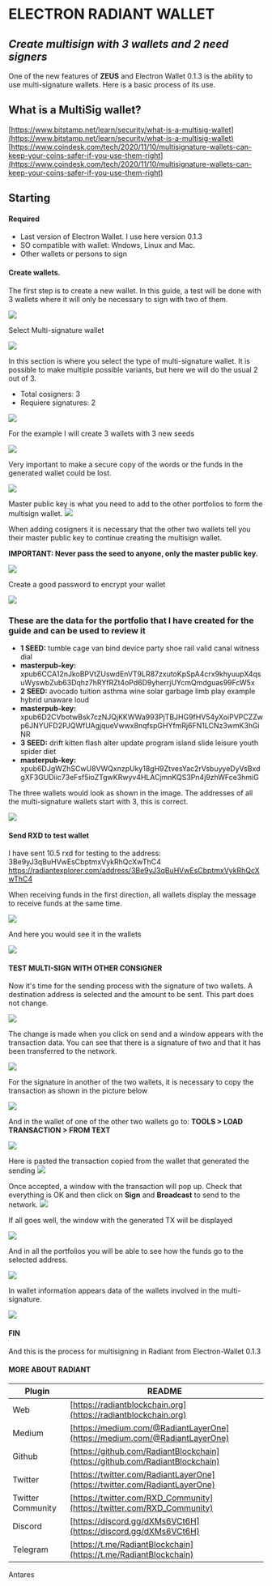 
# ELECTRON RADIANT WALLET
## _Create multisign with 3 wallets and 2 need signers_

One of the new features of **ZEUS** and Electron Wallet 0.1.3 is the ability to use multi-signature wallets. Here is a basic process of its use.

## What is a MultiSig wallet? 
[https://www.bitstamp.net/learn/security/what-is-a-multisig-wallet](https://www.bitstamp.net/learn/security/what-is-a-multisig-wallet)
[https://www.coindesk.com/tech/2020/11/10/multisignature-wallets-can-keep-your-coins-safer-if-you-use-them-right](https://www.coindesk.com/tech/2020/11/10/multisignature-wallets-can-keep-your-coins-safer-if-you-use-them-right)


## Starting

#### Required
* Last version of Electron Wallet. I use  here version 0.1.3
* SO compatible with wallet: Wndows, Linux and Mac.
* Other wallets or persons to sign

#### Create wallets.
The first step is to create a new wallet. In this guide, a test will be done with 3 wallets where it will only be necessary to sign with two of them.

![](https://github.com/Antares-RXD/Radiant-Guides/blob/main/Create-multisign-wallet/img/01-create-wallet.png?raw=true)

Select Multi-signature wallet

![](https://github.com/Antares-RXD/Radiant-Guides/blob/main/Create-multisign-wallet/img/02-select-multisign-wallet.png?raw=true)

In this section is where you select the type of multi-signature wallet. It is possible to make multiple possible variants, but here we will do the usual 2 out of 3.

- Total cosigners: 3
- Requiere signatures: 2
 

![](https://github.com/Antares-RXD/Radiant-Guides/blob/main/Create-multisign-wallet/img/03-select-number-cosigners-and-signatures.png?raw=true)

For the example I will create 3 wallets with 3 new seeds

![](https://github.com/Antares-RXD/Radiant-Guides/blob/main/Create-multisign-wallet/img/04-new-seed-restore-or-priv-key.png?raw=true)

Very important to make a secure copy of the words or the funds in the generated wallet could be lost.

![](https://github.com/Antares-RXD/Radiant-Guides/blob/main/Create-multisign-wallet/img/05-new-seed.png?raw=true)

Master public key is what you need to add to the other portfolios to form the multisign wallet.
![](https://github.com/Antares-RXD/Radiant-Guides/blob/main/Create-multisign-wallet/img/06-master-pub-key.png?raw=true)

When adding cosigners it is necessary that the other two wallets tell you their master public key to continue creating the multisign wallet. 

**IMPORTANT: Never pass the seed to anyone, only the master public key.**

![](https://github.com/Antares-RXD/Radiant-Guides/blob/main/Create-multisign-wallet/img/07-add-other-cosigner-master-pub-key.png?raw=true)

Create a good password to encrypt your wallet

![](https://github.com/Antares-RXD/Radiant-Guides/blob/main/Create-multisign-wallet/img/08-password-wallet.png?raw=true)

### These are the data for the portfolio that I have created for the guide and can be used to review it

- **1 SEED:** tumble cage van bind device party shoe rail valid canal witness dial
- **masterpub-key:** xpub6CCA12nJkoBPVtZUswdEnVT9LR87zxutoKpSpA4crx9khyuupX4qsuWyswbZub63Dqhz7hRYfRZt4oPd6D9yherrjUYcmQmdguas99FcW5x
- **2 SEED:** avocado tuition asthma wine solar garbage limb play example hybrid unaware loud
- **masterpub-key:** xpub6D2CVbotwBsk7czNJQjKKWWa993PjTBJHG9fHV54yXoiPVPCZZwp6JNYUFD2PJQWfUAgjqueVwwx8nqfspGHYfmRj6FN1LCNz3wmK3hGiNR
- **3 SEED:** drift kitten flash alter update program island slide leisure youth spider diet
- **masterpub-key:** xpub6DJgWZhSCwU8VWQxnzpUky18gH9ZtvesYac2rVsbuyyeDyVsBxdgXF3GUDiic73eFsf5ioZTgwKRwyv4HLACjmnKQS3Pn4j9zhWFce3hmiG

The three wallets would look as shown in the image. The addresses of all the multi-signature wallets start with 3, this is correct.

![](https://github.com/Antares-RXD/Radiant-Guides/blob/main/Create-multisign-wallet/img/09-same-address-all-wallets.png?raw=true)

#### Send RXD to test wallet

I have sent 10.5 rxd for testing to the address: 3Be9yJ3qBuHVwEsCbptmxVykRhQcXwThC4
https://radiantexplorer.com/address/3Be9yJ3qBuHVwEsCbptmxVykRhQcXwThC4

When receiving funds in the first direction, all wallets display the message to receive funds at the same time.

![](https://github.com/Antares-RXD/Radiant-Guides/blob/main/Create-multisign-wallet/img/10-all-wallets-recive-same-time.png?raw=true)

And here you would see it in the wallets

![](https://github.com/Antares-RXD/Radiant-Guides/blob/main/Create-multisign-wallet/img/11-all-wallets-recive-same-time.png?raw=true)

#### TEST MULTI-SIGN WITH OTHER CONSIGNER

Now it's time for the sending process with the signature of two wallets. A destination address is selected and the amount to be sent. This part does not change.

![](https://github.com/Antares-RXD/Radiant-Guides/blob/main/Create-multisign-wallet/img/12-send-with-one-wallet.png?raw=true)

The change is made when you click on send and a window appears with the transaction data. You can see that there is a signature of two and that it has been transferred to the network.

![](https://github.com/Antares-RXD/Radiant-Guides/blob/main/Create-multisign-wallet/img/13-transaction-broadcast.png?raw=true)

For the signature in another of the two wallets, it is necessary to copy the transaction as shown in the picture below

![](https://github.com/Antares-RXD/Radiant-Guides/blob/main/Create-multisign-wallet/img/14-copy-tx-to-other-signer.png?raw=true)

And in the wallet of one of the other two wallets go to: **TOOLS > LOAD TRANSACTION > FROM TEXT**

![](https://github.com/Antares-RXD/Radiant-Guides/blob/main/Create-multisign-wallet/img/15-past-tx-in-other-wallet.png?raw=true)

Here is pasted the transaction copied from the wallet that generated the sending
![](https://github.com/Antares-RXD/Radiant-Guides/blob/main/Create-multisign-wallet/img/16-load-tx-in-other-wallet.png?raw=true)

Once accepted, a window with the transaction will pop up. Check that everything is OK and then click on **Sign** and **Broadcast** to send to the network.
![](https://github.com/Antares-RXD/Radiant-Guides/blob/main/Create-multisign-wallet/img/17-sign-and-broadcast-transaction.png?raw=true)

If all goes well, the window with the generated TX will be displayed

![](https://github.com/Antares-RXD/Radiant-Guides/blob/main/Create-multisign-wallet/img/18-payment-sent.png?raw=true)

And in all the portfolios you will be able to see how the funds go to the selected address.

![](https://github.com/Antares-RXD/Radiant-Guides/blob/main/Create-multisign-wallet/img/19-tx-final-all-wallets.png?raw=true)

In wallet information appears data of the wallets involved in the multi-signature.

![](https://github.com/Antares-RXD/Radiant-Guides/blob/main/Create-multisign-wallet/img/20-info-all-wallets.png?raw=true)

#### FIN
And this is the process for multisigning in Radiant from Electron-Wallet 0.1.3

#### MORE ABOUT RADIANT

| Plugin | README |
| ------ | ------ |
| Web | [https://radiantblockchain.org](https://radiantblockchain.org) |
| Medium | [https://medium.com/@RadiantLayerOne](https://medium.com/@RadiantLayerOne) |
| Github | [https://github.com/RadiantBlockchain](https://github.com/RadiantBlockchain) |
| Twitter | [https://twitter.com/RadiantLayerOne](https://twitter.com/RadiantLayerOne) |
| Twitter Community | [https://twitter.com/RXD_Community](https://twitter.com/RXD_Community) |
| Discord | [https://discord.gg/dXMs6VCt6H](https://discord.gg/dXMs6VCt6H) |
| Telegram | [https://t.me/RadiantBlockchain](https://t.me/RadiantBlockchain) |

Antares
